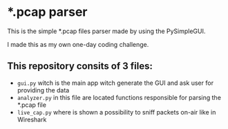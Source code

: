 # *.pcap parser

This is the simple *.pcap files parser made by using the PySimpleGUI.

I made this as my own one-day coding challenge. 

## This repository consits of 3 files:
- `gui.py` witch is the main app witch generate the GUI and ask user for providing the data
- `analyzer.py` in this file are located functions responsible for parsing the *.pcap file
- `live_cap.py` where is shown a possibility to sniff packets on-air like in Wireshark